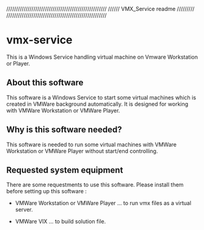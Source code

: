 
////////////////////////////////////////////////////
//////          VMX_Service readme         /////////
////////////////////////////////////////////////////

vmx-service
===
This is a Windows Service handling virtual machine on Vmware Workstation or Player.


About this software
---

 This software is a Windows Service to start some virtual machines which is created in VMWare background automatically.
 It is designed for working with VMWare Workstation or VMWare Player.

Why is this software needed?
---

 This software is needed to run some virtual machines with VMWare Workstation or VMWare Player without start/end controlling.


Requested system equipment
---

 There are some requestments to use this software.
 Please install them before setting up this software :

- VMWare Workstation or VMWare Player
	... to run vmx files as a virtual server.

- VMWare VIX
    ... to build solution file.
